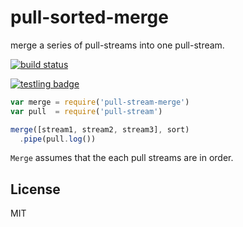 # pull-sorted-merge

merge a series of pull-streams into one pull-stream.

[![build status](https://secure.travis-ci.org/dominictarr/pull-stream-merge.png)](http://travis-ci.org/dominictarr/pull-stream-merge)

[![testling badge](https://ci.testling.com/dominictarr/pull-stream-merge.png)](https://ci.testling.com/dominictarr/pull-stream-merge)

``` js
var merge = require('pull-stream-merge')
var pull  = require('pull-stream')

merge([stream1, stream2, stream3], sort)
  .pipe(pull.log())
```

`Merge` assumes that the each pull streams are in order.

## License

MIT

